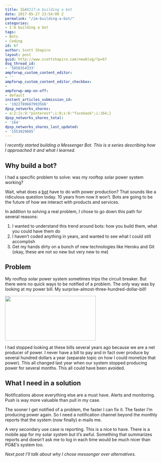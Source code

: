 ```yaml
---
title: I&#8217;m building a bot
date: 2017-05-27 23:54:09 Z
permalink: "/im-building-a-bot/"
categories:
- I'm building a bot
tags:
- Bots
- Coding
id: 67
author: Scott Shapiro
layout: post
guid: http://www.scottshapiro.com/newblog/?p=67
dsq_thread_id:
- '5858354333'
ampforwp_custom_content_editor:
- ''
ampforwp_custom_content_editor_checkbox:
- 
ampforwp-amp-on-off:
- default
instant_articles_submission_id:
- '1922789687993566'
dpsp_networks_shares:
- a:2:{s:9:"pinterest";i:0;s:8:"facebook";i:164;}
dpsp_networks_shares_total:
- '164'
dpsp_networks_shares_last_updated:
- '1553829605'
---
```


_I recently started building a Messenger Bot. This is a series describing how I approached it and what I learned._

## Why build a bot?

I had a specific problem to solve: was my rooftop solar power system working?

Wait, what does a [bot](http://www.webopedia.com/TERM/C/chat_bot.html) have to do with power production? That sounds like a ridiculous question today. 10 years from now it won&#8217;t. Bots are going to be the future of how we interact with products and services.

In addition to solving a real problem, I chose to go down this path for several reasons:  
1. I wanted to understand this trend around bots: how you build them, what you could have them do  
2. I haven&#8217;t coded anything in years, and wanted to see what I could still accomplish  
3. Get my hands dirty on a bunch of new technologies like Heroku and Git (okay, these are not so new but very new to me)

## Problem

My rooftop solar power system sometimes trips the circuit breaker. But there were no quick ways to be notified of a problem. The only way was by looking at my power bill. My surprise-almost-three-hundred-dollar-bill!

<img class="alignnone size-medium wp-image-75" src="/wp-content/uploads/2017/05/Screen-Shot-2017-05-27-at-4.50.30-PM-300x147.png" alt="" width="300" height="147"/>

I had stopped looking at these bills several years ago because we are a net producer of power. I never have a bill to pay and in fact over produce by several hundred dollars a year (separate topic on how I could monetize that power). This all changed last year when our system stopped producing power for several months. This all could have been avoided.

## What I need in a solution

Notifications above everything else are a must have. Alerts and monitoring. Push is way more valuable than pull in my case.

The sooner I get notified of a problem, the faster I can fix it. The faster I&#8217;m producing power again. So I need a notification channel beyond the monthly reports that the system (now finally) e-mails me.

A very secondary use case is reporting. This is a nice to have. There is a mobile app for my solar system but it&#8217;s awful. Something that summarizes reports and doesn&#8217;t ask me to log in each time would be much nicer than PG&E&#8217;s system too.

_Next post I&#8217;ll talk about why I chose messenger over alternatives._

&nbsp;
